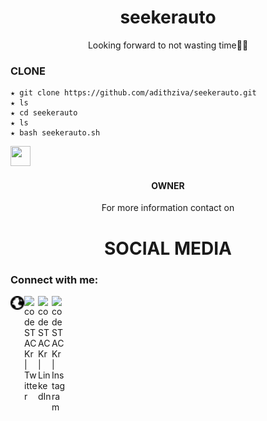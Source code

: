 <h1 align="center">seekerauto</h1>
<p align="center">
Looking forward to not wasting time🏴‍☠️
</p>


### CLONE
```
★ git clone https://github.com/adithziva/seekerauto.git
★ ls
★ cd seekerauto
★ ls
★ bash seekerauto.sh
```
<img height="32" width="32" src="https://cdn.jsdelivr.net/npm/simple-icons@v4/icons/#E4405F.svg" />
<h4 align="center">OWNER</h4>
<p align="center">For more information contact on</p>
<h1 align="center">SOCIAL MEDIA</h1>

### Connect with me:


[<img align="left" alt="blvcksec.com" width="22px" src="https://raw.githubusercontent.com/iconic/open-iconic/master/svg/globe.svg" />][website]
[<img align="left" alt="codeSTACKr | Twitter" width="22px" src="https://cdn.jsdelivr.net/npm/simple-icons@v3/icons/twitter.svg" />][twitter]
[<img align="left" alt="codeSTACKr | LinkedIn" width="22px" src="https://cdn.jsdelivr.net/npm/simple-icons@v3/icons/linkedin.svg" />][linkedin]
[<img align="left" alt="codeSTACKr | Instagram" width="22px" src="https://cdn.jsdelivr.net/npm/simple-icons@v3/icons/instagram.svg" />][instagram]

<br/>

[website]: http://blvcksec.ml
[twitter]: #
[instagram]: https://instagram.com/mr_ziva_
[linkedin]: #
